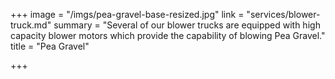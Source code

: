 +++
image = "/imgs/pea-gravel-base-resized.jpg"
link = "services/blower-truck.md"
summary = "Several of our blower trucks are equipped with high capacity blower motors which provide the capability of blowing Pea Gravel."
title = "Pea Gravel"

+++
